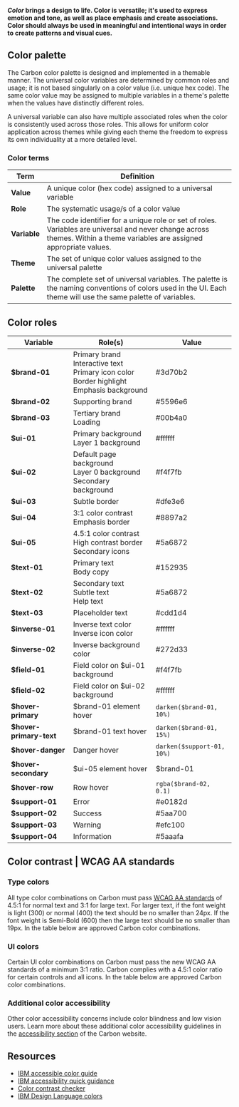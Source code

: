 **_Color_ brings a design to life. Color is versatile; it's used to express emotion and tone, as well as place emphasis and create associations. Color should always be used in meaningful and intentional ways in order to create patterns and visual cues.**

## Color palette

The Carbon color palette is designed and implemented in a themable manner. The universal color variables are determined by common roles and usage; it is not based singularly on a color value (i.e. unique hex code). The same color value may be assigned to multiple variables in a theme's palette when the values have distinctly different roles.

A universal variable can also have multiple associated roles when the color is consistently used across those roles. This allows for uniform color application across themes while giving each theme the freedom to express its own individuality at a more detailed level.

### Color terms

| Term         | Definition                                                                                                                                                               |
| ------------ | ------------------------------------------------------------------------------------------------------------------------------------------------------------------------ |
| **Value**    | A unique color (hex code) assigned to a universal variable                                                                                                               |
| **Role**     | The systematic usage/s of a color value                                                                                                                                  |
| **Variable** | The code identifier for a unique role or set of roles. Variables are universal and never change across themes. Within a theme variables are assigned appropriate values. |
| **Theme**    | The set of unique color values assigned to the universal palette                                                                                                         |
| **Palette**  | The complete set of universal variables. The palette is the naming conventions of colors used in the UI. Each theme will use the same palette of variables.              |

## Color roles

| Variable       | Role(s)                                                                                                            | Value   |
| -------------- | ------------------------------------------------------------------------------------------------------------------ | ------- |
| **$brand-01**   | Primary brand <br /> Interactive text <br /> Primary icon color <br /> Border highlight <br /> Emphasis background | #3d70b2 |
| **$brand-02**   | Supporting brand                                                                                                   | #5596e6 |
| **$brand-03**   | Tertiary brand <br /> Loading                                                                                      | #00b4a0 |
| **$ui-01**      | Primary background <br /> Layer 1 background                                                                       | #ffffff |
| **$ui-02**      | Default page background <br /> Layer 0 background <br /> Secondary background                                      | #f4f7fb |
| **$ui-03**      | Subtle border                                                                                                      | #dfe3e6 |
| **$ui-04**      | 3:1 color contrast <br /> Emphasis border                                                                          | #8897a2 |
| **$ui-05**      | 4.5:1 color contrast <br /> High contrast border <br /> Secondary icons                                            | #5a6872 |
| **$text-01**    | Primary text <br /> Body copy                                                                                      | #152935 |
| **$text-02**    | Secondary text <br /> Subtle text <br /> Help text                                                                 | #5a6872 |
| **$text-03**    | Placeholder text                                                                                                   | #cdd1d4 |
| **$inverse-01** | Inverse text color <br /> Inverse icon color                                                                       | #ffffff |
| **$inverse-02** | Inverse background color                                                                                           | #272d33 |
| **$field-01**   | Field color on $ui-01 background                                                                                   | #f4f7fb |
| **$field-02**   | Field color on $ui-02 background                                                                                   | #ffffff |
| **$hover-primary** | $brand-01 element hover                                                                       | `darken($brand-01, 10%)` |
| **$hover-primary-text** | $brand-01 text hover                                                                     | `darken($brand-01, 15%)` |
| **$hover-danger** | Danger hover                                                                                 | `darken($support-01, 10%)` |
| **$hover-secondary** | $ui-05 element hover                                                                                        | $brand-01|
| **$hover-row** | Row hover                                                                                           | `rgba($brand-02, 0.1)` |
| **$support-01** | Error                                                                                                              | #e0182d |
| **$support-02** | Success                                                                                                            | #5aa700 |
| **$support-03** | Warning                                                                                                            | #efc100 |
| **$support-04** | Information                                                                                                        | #5aaafa |

## Color contrast | WCAG AA standards

### Type colors

All type color combinations on Carbon must pass <a href="https://www.w3.org/TR/UNDERSTANDING-WCAG20/visual-audio-contrast-contrast.html" target=blank>WCAG AA standards</a> of 4.5:1 for normal text and 3:1 for large text. For larger text, if the font weight is light (300) or normal (400) the text should be no smaller than 24px. If the font weight is Semi-Bold (600) then the large text should be no smaller than 19px. In the table below are approved Carbon color combinations.

<div data-insert-component="ColorContrast"></div>

### UI colors

Certain UI color combinations on Carbon must pass the new WCAG AA standards of a minimum 3:1 ratio. Carbon complies with a 4.5:1 color ratio for certain controls and all icons. In the table below are approved Carbon color combinations.

<div data-insert-component="UIColorContrast"></div>

### Additional color accessibility

Other color accessibility concerns include color blindness and low vision users. Learn more about these additional color accessibility guidelines in the [accessibility section](http://carbondesignsystem.com/guidelines/accessibility/color) of the Carbon website.

## Resources

* <a href="https://www.w3.org/TR/UNDERSTANDING-WCAG20/visual-audio-contrast-contrast.html" target=blank>IBM accessible color guide</a>
* <a href="http://w3-03.ibm.com/able/devtest/quick/" target=blank>IBM accessibility quick guidance</a>
* <a href="https://marijohannessen.github.io/color-contrast-checker/" target=blank>Color contrast checker</a>
* <a href="https://www.ibm.com/design/language/resources/color-library" target=blank>IBM Design Language colors</a>
